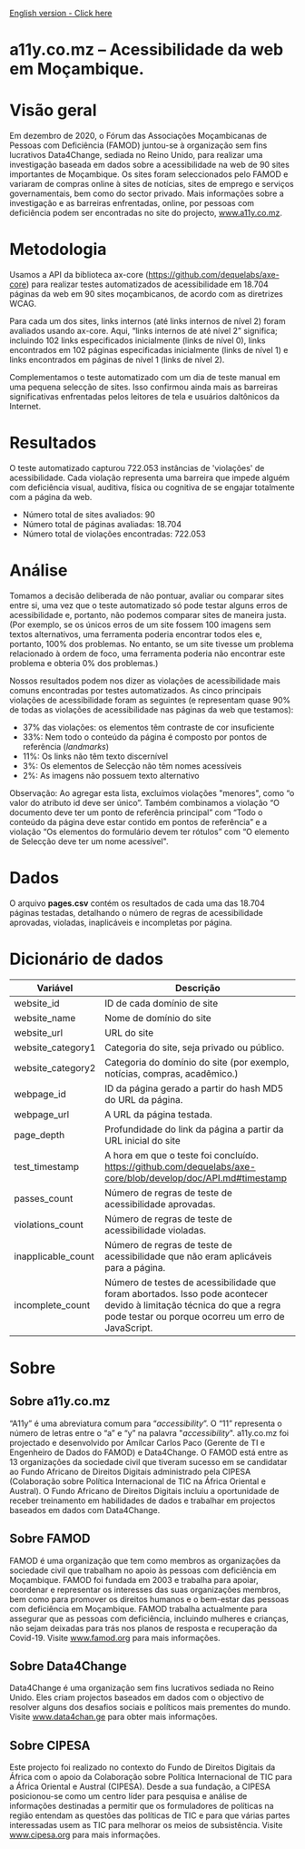 [English version - Click here](https://github.com/Amilcar-Paco/a11ymoz/blob/master/README.en.md)


# a11y.co.mz – Acessibilidade da web em Moçambique.
 
# Visão geral
Em dezembro de 2020, o Fórum das Associações Moçambicanas de Pessoas com Deficiência (FAMOD) juntou-se à organização sem fins lucrativos Data4Change, sediada no Reino Unido, para realizar uma investigação baseada em dados sobre a acessibilidade na web de 90 sites importantes de Moçambique. Os sites foram seleccionados pelo FAMOD e variaram de compras online à sites de notícias, sites de emprego e serviços governamentais, bem como do sector privado. Mais informações sobre a investigação e as barreiras enfrentadas, online,  por pessoas com deficiência podem ser encontradas no site do projecto, www.a11y.co.mz.

# Metodologia
Usamos a API da biblioteca ax-core (https://github.com/dequelabs/axe-core) para realizar testes automatizados de acessibilidade em 18.704 páginas da web em 90 sites moçambicanos, de acordo com as diretrizes WCAG.

Para cada um dos sites, links internos (até links internos de nível 2) foram avaliados usando ax-core. Aqui, “links internos de até nível 2” significa; incluindo 102 links especificados inicialmente (links de nível 0), links encontrados em 102 páginas especificadas inicialmente (links de nível 1) e links encontrados em páginas de nível 1 (links de nível 2).

Complementamos o teste automatizado com um dia de teste manual em uma pequena selecção de sites. Isso confirmou ainda mais as barreiras significativas enfrentadas pelos leitores de tela e usuários daltônicos da Internet.

# Resultados
O teste automatizado capturou 722.053 instâncias de 'violações' de acessibilidade. Cada violação representa uma barreira que impede alguém com deficiência visual, auditiva, física ou cognitiva de se engajar totalmente com a página da web.

- Número total de sites avaliados: 90
- Número total de páginas avaliadas: 18.704
- Número total de violações encontradas: 722.053

# Análise
Tomamos a decisão deliberada de não pontuar, avaliar ou comparar sites entre si, uma vez que o teste automatizado só pode testar alguns erros de acessibilidade e, portanto, não podemos comparar sites de maneira justa. (Por exemplo, se os únicos erros de um site fossem 100 imagens sem textos alternativos, uma ferramenta poderia encontrar todos eles e, portanto, 100% dos problemas. No entanto, se um site tivesse um problema relacionado à ordem de foco, uma ferramenta poderia não encontrar este problema e obteria 0% dos problemas.)

Nossos resultados podem nos dizer as violações de acessibilidade mais comuns encontradas por testes automatizados. As cinco principais violações de acessibilidade foram as seguintes (e representam quase 90% de todas as violações de acessibilidade nas páginas da web que testamos):
- 37% das violações: os elementos têm contraste de cor insuficiente
- 33%: Nem todo o conteúdo da página é composto por pontos de referência (*landmarks*)
- 11%: Os links não têm texto discernível
- 3%: Os elementos de Selecção não têm nomes acessíveis
- 2%: As imagens não possuem texto alternativo

Observação: Ao agregar esta lista, excluímos violações "menores", como “o valor do atributo id deve ser único”. Também combinamos a violação “O documento deve ter um ponto de referência principal” com “Todo o conteúdo da página deve estar contido em pontos de referência” e a violação “Os elementos do formulário devem ter rótulos” com “O elemento de Selecção deve ter um nome acessível".

# Dados
O arquivo **pages.csv** contém os resultados de cada uma das 18.704 páginas testadas, detalhando o número de regras de acessibilidade aprovadas, violadas, inaplicáveis ​​e incompletas por página.

# Dicionário de dados

|Variável          |Descrição                                                                                                                                                               |
|------------------|--------------------------------------------------------------------------------------------------------------------------------------------------------------------------|
|website_id        |ID de cada domínio de site                                                                                                                                         |
|website_name      |Nome de domínio do site                                                                                                                                                      |
|website_url       |URL do site                                                                                                                                                        |
|website_category1 |Categoria do site, seja privado ou público.                                                                                                                             |
|website_category2 |Categoria do domínio do site (por exemplo, notícias, compras, acadêmico.)                                                                                                      |
|webpage_id        |ID da página gerado a partir do hash MD5 do URL da página.                                                                                                        |
|webpage_url       |A URL da página testada.                                                                                                                                               |
|page_depth        |Profundidade do link da página a partir da URL inicial do site                                                                                                                           |
|test_timestamp    |A hora em que o teste foi concluído. https://github.com/dequelabs/axe-core/blob/develop/doc/API.md#timestamp                                                                 |
|passes_count      |Número de regras de teste de acessibilidade aprovadas.                                                                                                                                |
|violations_count  |Número de regras de teste de acessibilidade violadas.                                                                                                                              |
|inapplicable_count|Número de regras de teste de acessibilidade que não eram aplicáveis ​​para a página.                                                                                                   |
|incomplete_count  |Número de testes de acessibilidade que foram abortados. Isso pode acontecer devido à limitação técnica do que a regra pode testar ou porque ocorreu um erro de JavaScript.|



# Sobre
## Sobre a11y.co.mz
“A11y” é uma abreviatura comum para “*accessibility*”. O “11” representa o número de letras entre o “a” e “y” na palavra "*accessibility*". a11y.co.mz foi projectado e desenvolvido por Amílcar Carlos Paco (Gerente de TI e Engenheiro de Dados do FAMOD) e Data4Change. O FAMOD está entre as 13 organizações da sociedade civil que tiveram sucesso em se candidatar ao Fundo Africano de Direitos Digitais administrado pela CIPESA (Colaboração sobre Política Internacional de TIC na África Oriental e Austral). O Fundo Africano de Direitos Digitais incluiu a oportunidade de receber treinamento em habilidades de dados e trabalhar em projectos baseados em dados com Data4Change.

## Sobre FAMOD
FAMOD é uma organização que tem como membros as organizações da sociedade civil que trabalham no apoio às pessoas com deficiência em Moçambique. FAMOD foi fundada em 2003 e trabalha para apoiar, coordenar e representar os interesses das suas organizações membros, bem como para promover os direitos humanos e o bem-estar das pessoas com deficiência em Moçambique. FAMOD trabalha actualmente para assegurar que as pessoas com deficiência, incluindo mulheres e crianças, não sejam deixadas para trás nos planos de resposta e recuperação da Covid-19. Visite www.famod.org para mais informações.

## Sobre Data4Change
Data4Change é uma organização sem fins lucrativos sediada no Reino Unido. Eles criam projectos baseados em dados com o objectivo de resolver alguns dos desafios sociais e políticos mais prementes do mundo. Visite www.data4chan.ge para obter mais informações.

## Sobre CIPESA
Este projecto foi realizado no contexto do Fundo de Direitos Digitais da África com o apoio da Colaboração sobre Política Internacional de TIC para a África Oriental e Austral (CIPESA). Desde a sua fundação, a CIPESA posicionou-se como um centro líder para pesquisa e análise de informações destinadas a permitir que os formuladores de políticas na região entendam as questões das políticas de TIC e para que várias partes interessadas usem as TIC para melhorar os meios de subsistência. Visite www.cipesa.org para mais informações.
